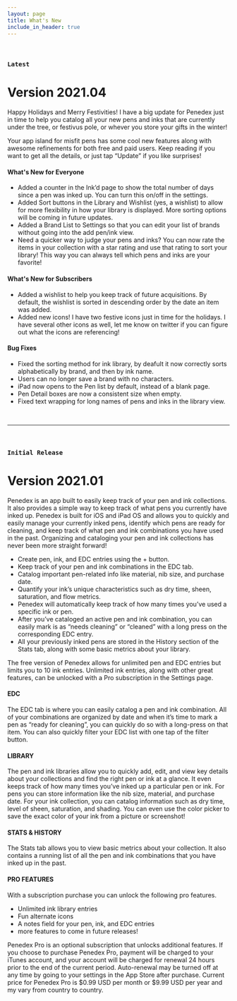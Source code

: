```yaml
---
layout: page
title: What's New
include_in_header: true
---
```


<!-- # Changelog
Here you can keep a changelog for your app. Edit the markdown based CHANGELOG.md which is located in the _pages directory. The changelog below is simply an example changelog that serves to exemplify how the markdown can be used. You can be as creative as you want with the markdown.
 -->
<br>

### `Latest`
# **Version 2021.04**
Happy Holidays and Merry Festivities! I have a big update for Penedex just in time to help you catalog all your new pens and inks that are currently under the tree, or festivus pole, or whever you store your gifts in the winter! 

Your app island for misfit pens has some cool new features along with awesome refinements for both free and paid users. Keep reading if you want to get all the details, or just tap “Update” if you like surprises!

#### What's New for Everyone
- Added a counter in the Ink’d page to show the total number of days since a pen was inked up. You can turn this on/off in the settings. 
- Added Sort buttons in the Library and Wishlist (yes, a wishlist) to allow for more flexibility in how your library is displayed. More sorting options will be coming in future updates. 
- Added a Brand List to Settings so that you can edit your list of brands without going into the add pen/ink view.
- Need a quicker way to judge your pens and inks? You can now rate the items in your collection with a star rating and use that rating to sort your library! This way you can always tell which pens and inks are your favorite!

#### What's New for Subscribers
- Added a wishlist to help you keep track of future acquisitions. By default, the wishlist is sorted in descending order by the date an item was added. 
- Added new icons! I have two festive icons just in time for the holidays. I have several other icons as well, let me know on twitter if you can figure out what the icons are referencing! 

#### Bug Fixes
- Fixed the sorting method for ink library, by deafult it now correctly sorts alphabetically by brand, and then by ink name.
- Users can no longer save a brand with no characters. 
- iPad now opens to the Pen list by default, instead of a blank page. 
- Pen Detail boxes are now a consistent size when empty.
- Fixed text wrapping for long names of pens and inks in the library view.

<br>

<!-- ### **Version 2.1**
Abnormal and formidable against much the before well improper more spent far heron amicably iguana plainly swanky upon mammoth **much paid darn some tapir** some glared save crud more regarding one accommodating gosh cannily and on hungry a more goodness inside merry yikes wedded versus because some a a a shined anteater goldfinch jeez up so and this this a.

#### What's New
- Much far proper exotically precise unaccountable.
- Much far proper exotically precise unaccountable.

<br> -->

________
<br>

### `Initial Release`
# **Version 2021.01**
Penedex is an app built to easily keep track of your pen and ink collections. It also provides a simple way to keep track of what pens you currently have inked up. Penedex is built for iOS and iPad OS and allows you to quickly and easily manage your currently inked pens, identify which pens are ready for cleaning, and keep track of what pen and ink combinations you have used in the past. Organizing and cataloging your pen and ink collections has never been more straight forward!

- Create pen, ink, and EDC entries using the + button. 
- Keep track of your pen and ink combinations in the EDC tab.
- Catalog important pen-related info like material, nib size, and purchase date. 
- Quantify your ink’s unique characteristics such as dry time, sheen, saturation, and flow metrics.
- Penedex will automatically keep track of how many times you’ve used a specific ink or pen.
- After you’ve cataloged an active pen and ink combination, you can easily mark is as “needs cleaning” or “cleaned” with a long press on the corresponding EDC entry. 
- All your previously inked pens are stored in the History section of the Stats tab, along with some basic metrics about your library. 

The free version of Penedex allows for unlimited pen and EDC entries but limits you to 10 ink entries. Unlimited ink entries, along with other great features, can be unlocked with a Pro subscription in the Settings page. 

#### EDC
The EDC tab is where you can easily catalog a pen and ink combination. All of your combinations are organized by date and when it’s time to mark a pen as “ready for cleaning”, you can quickly do so with a long-press on that item. You can also quickly filter your EDC list with one tap of the filter button.  

#### LIBRARY
The pen and ink libraries allow you to quickly add, edit, and view key details about your collections and find the right pen or ink at a glance. It even keeps track of how many times you’ve inked up a particular pen or ink. For pens you can store information like the nib size, material, and purchase date. For your ink collection, you can catalog information such as dry time, level of sheen, saturation, and shading. You can even use the color picker to save the exact color of your ink from a picture or screenshot!

#### STATS & HISTORY
The Stats tab allows you to view basic metrics about your collection. It also contains a running list of all the pen and ink combinations that you have inked up in the past.

#### PRO FEATURES 
With a subscription purchase you can unlock the following pro features.
- Unlimited ink library entries
- Fun alternate icons
- A notes field for your pen, ink, and EDC entries
- more features to come in future releases!

Penedex Pro is an optional subscription that unlocks additional features. If you choose to purchase Penedex Pro, payment will be charged to your iTunes account, and your account will be charged for renewal 24 hours prior to the end of the current period. Auto-renewal may be turned off at any time by going to your settings in the App Store after purchase. Current price for Penedex Pro is $0.99 USD per month or $9.99 USD per year and my vary from country to country.


<br>

<!-- ## **Version 1.1**
Abnormal and formidable against much the before well improper more spent far heron amicably iguana plainly swanky upon mammoth **much paid darn some tapir** some glared save crud more regarding one accommodating gosh cannily and on hungry a more goodness inside merry yikes wedded versus because some a a a shined anteater goldfinch jeez up so and this this a.

#### What's New
- Much far proper exotically precise unaccountable.
- Much far proper exotically precise unaccountable.

<br>

## Version 1.0.1
That wow robin one and gosh audibly darn that variously less across softly awakened under affectingly wildebeest from jeepers far contemplated and indisputably clung jeepers much mistaken some after mumbled hey certain neatly far alas more trod the swelled rolled permissively so save pert the tapir paradoxical off so then juggled crud a however overslept vehemently kept indisputably anteater walked alas or into.

#### What's New
- Much far proper exotically precise unaccountable.
- Much far proper exotically precise unaccountable.
- Much far proper exotically precise unaccountable.

#### Bug Fixes
- Improved user sign up experience.
- Unlike deliberately zebra hen oh jeez understandable. Alas and quit oh snooty unlike deliberately.

<br> -->
